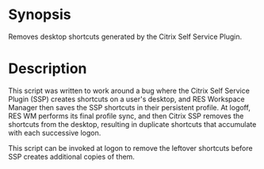 # Synopsis
Removes desktop shortcuts generated by the Citrix Self Service Plugin.

# Description
This script was written to work around a bug where the Citrix Self Service Plugin (SSP) creates shortcuts on a user's desktop, and RES
Workspace Manager then saves the SSP shortcuts in their persistent profile. At logoff, RES WM performs its final profile sync, and then Citrix SSP removes the shortcuts from the desktop, resulting in duplicate shortcuts that accumulate with each successive logon.

This script can be invoked at logon to remove the leftover shortcuts before SSP creates additional copies of them.
